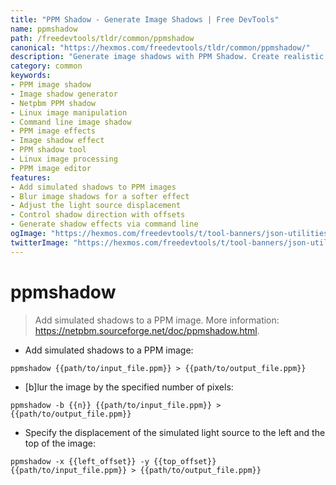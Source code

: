 ```yaml
---
title: "PPM Shadow - Generate Image Shadows | Free DevTools"
name: ppmshadow
path: /freedevtools/tldr/common/ppmshadow
canonical: "https://hexmos.com/freedevtools/tldr/common/ppmshadow/"
description: "Generate image shadows with PPM Shadow. Create realistic shadow effects for your images using command-line options. Free online tool, no registration required."
category: common
keywords:
- PPM image shadow
- Image shadow generator
- Netpbm PPM shadow
- Linux image manipulation
- Command line image shadow
- PPM image effects
- Image shadow effect
- PPM shadow tool
- Linux image processing
- PPM image editor
features:
- Add simulated shadows to PPM images
- Blur image shadows for a softer effect
- Adjust the light source displacement
- Control shadow direction with offsets
- Generate shadow effects via command line
ogImage: "https://hexmos.com/freedevtools/t/tool-banners/json-utilities-banner.png"
twitterImage: "https://hexmos.com/freedevtools/t/tool-banners/json-utilities-banner.png"
---
```


# ppmshadow

> Add simulated shadows to a PPM image.
> More information: <https://netpbm.sourceforge.net/doc/ppmshadow.html>.

- Add simulated shadows to a PPM image:

`ppmshadow {{path/to/input_file.ppm}} > {{path/to/output_file.ppm}}`

- [b]lur the image by the specified number of pixels:

`ppmshadow -b {{n}} {{path/to/input_file.ppm}} > {{path/to/output_file.ppm}}`

- Specify the displacement of the simulated light source to the left and the top of the image:

`ppmshadow -x {{left_offset}} -y {{top_offset}} {{path/to/input_file.ppm}} > {{path/to/output_file.ppm}}`
